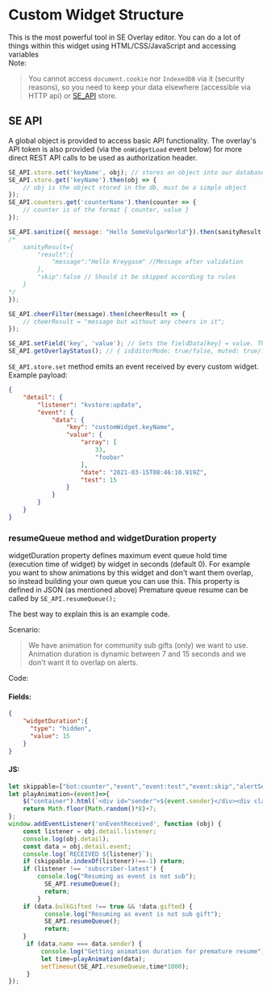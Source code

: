 # Custom Widget Structure
This is the most powerful tool in SE Overlay editor. You can do a lot of things within this widget using HTML/CSS/JavaScript and accessing variables<br>
Note:
> You cannot access `document.cookie` nor `IndexedDB` via it (security reasons), so you need to keep your data elsewhere (accessible via HTTP api) or [SE_API](#se-api) store.


## SE API
A global object is provided to access basic API functionality. The overlay's API token is also provided (via the `onWidgetLoad` event below) for more direct REST API calls to be used as authorization header.

```javascript
SE_API.store.set('keyName', obj); // stores an object into our database under this keyName (multiple widgets using the same keyName will share the same data. keyName can be an alphanumeric string only).
SE_API.store.get('keyName').then(obj => {
    // obj is the object stored in the db, must be a simple object
});
SE_API.counters.get('counterName').then(counter => {
    // counter is of the format { counter, value }
});

SE_API.sanitize({ message: "Hello SomeVulgarWorld"}).then(sanityResult => {
/*
    sanityResult={
        "result":{
            "message":"Hello Kreygasm" //Message after validation
        },
        "skip":false // Should it be skipped according to rules 
    }
*/  
});

SE_API.cheerFilter(message).then(cheerResult => {
	// cheerResult = "message but without any cheers in it";
});

SE_API.setField('key', 'value'); // Sets the fieldData[key] = value. This does not save, so should be used with Editor Mode so the user can save.
SE_API.getOverlayStatus(); // { isEditorMode: true/false, muted: true/false }
```
`SE_API.store.set` method emits an event received by every custom widget. Example payload:
```json
{
	"detail": {
		"listener": "kvstore:update",
		"event": {
			"data": {
				"key": "customWidget.keyName",
				"value": {
					"array": [
						33,
						"foobar"
					],
					"date": "2021-03-15T08:46:10.919Z",
					"test": 15
				}
			}
		}
	}
}
```
### resumeQueue method and widgetDuration property
widgetDuration property defines maximum event queue hold time (execution time of widget) by widget in seconds (default 0). For example you want to show animations by this widget and don't want them overlap, so instead building your own queue you can use this. This property is defined in JSON (as mentioned above)
Premature queue resume can be called by `SE_API.resumeQueue();`

The best way to explain this is an example code. 

Scenario:
> We have animation for community sub gifts (only) we want to use. Animation duration is dynamic between 7 and 15 seconds and we don't want it to overlap on alerts.

  
Code:
#### Fields:
```json
{
    "widgetDuration":{
      "type": "hidden",
      "value": 15
    }
}
```
#### JS:
```js
let skippable=["bot:counter","event","event:test","event:skip","alertService:toggleSound","message","delete-message","delete-messages","kvstore:update"]; //Array of events coming to widget that are not queued so they can come even queue is on hold
let playAnimation=(event)=>{
    $("container").html(`<div id="sender">${event.sender}</div><div class="amount">${event.amount} subs!</div>`)
    return Math.floor(Math.random()*8)+7;
};
window.addEventListener('onEventReceived', function (obj) {
    const listener = obj.detail.listener;
  	console.log(obj.detail);
    const data = obj.detail.event;
	console.log(`RECEIVED ${listener}`);
  	if (skippable.indexOf(listener)!==-1) return;
  	if (listener !== 'subscriber-latest') {
    	console.log("Resuming as event is not sub");
          SE_API.resumeQueue(); 
          return;
        }
  	if (data.bulkGifted !== true && !data.gifted) {
    	  console.log("Resuming as event is not sub gift");
          SE_API.resumeQueue();
          return;
    }    
     if (data.name === data.sender) {
         console.log("Getting animation duration for premature resume");
         let time=playAnimation(data);
         setTimeout(SE_API.resumeQueue,time*1000); 
     }
});
```
